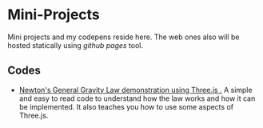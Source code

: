 # Mini-Projects
Mini projects and my codepens reside here.
The web ones also will be hosted statically using _github pages_ tool.
## Codes 
+ [Newton's General Gravity Law demonstration using Three.js .](https://mehran7kl.github.io/Mini-Projects/projects/newton_laws_gravity.html)
A simple and easy to read code to understand how the law works and how it can be implemented. It also teaches you how to use some aspects of Three.js.



